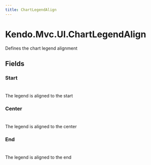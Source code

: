 ```yaml
---
title: ChartLegendAlign
---
```


# Kendo.Mvc.UI.ChartLegendAlign
Defines the chart legend alignment


## Fields


### Start
#
The legend is aligned to the start

### Center
#
The legend is aligned to the center

### End
#
The legend is aligned to the end




